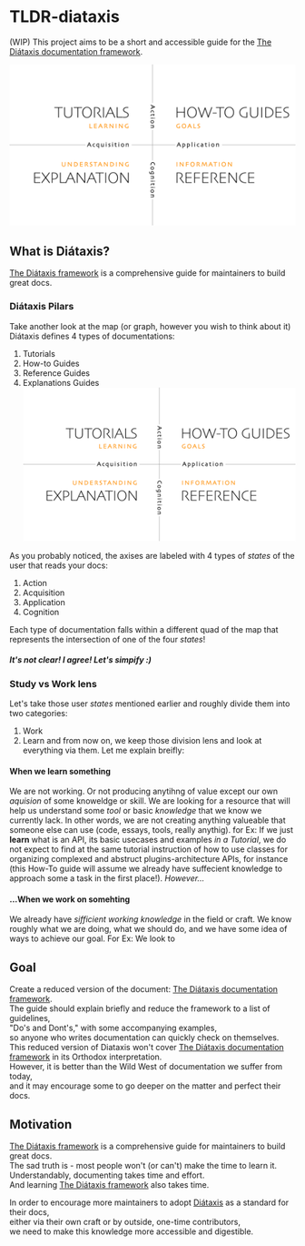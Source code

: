 # TLDR-diataxis
(WIP)
This project aims to be a short and accessible guide for the [The Diátaxis documentation framework](https://diataxis.fr/).

![Diataxis diagram](assets/diataxis.jpg)

## What is Diátaxis?
[The Diátaxis framework](https://diataxis.fr/) is a comprehensive guide for maintainers to build great docs.
### Diátaxis Pilars 
Take another look at the map (or graph, however you wish to think about it)
Diátaxis defines 4 types of documentations:
1. Tutorials
2. How-to Guides
3. Reference Guides
4. Explanations Guides
![Diataxis diagram](assets/diataxis.jpg)

As you probably noticed, the axises are labeled with 4 types of *states* of the user that reads your docs:
1. Action
2. Acquisition 
3. Application
4. Cognition

Each type of documentation falls within a different quad of the map that represents the intersection of one of the four *states*! 

##### It's not clear! I agree! Let's simpify :) 

### Study vs Work lens
Let's take those user *states* mentioned earlier and roughly divide them into two categories:
1. Work
2. Learn
and from now on, we keep those division lens and look at everything via them. 
Let me explain breifly: 
#### When we learn something
We are not working. Or not producing anytihng of value except our own *aquision* of some knoweldge or skill.
We are looking for a resource that will help us understand some *tool* or basic *knowledge* that we know we currently lack.
In other words, we are not creating anything valueable that someone else can use (code, essays, tools, really anythig).
for Ex: 
If we just **learn** what is an API, its basic usecases and examples *in a Tutorial*, we do not expect to find at the same tutorial instruction of how to use classes
for organizing complexed and abstruct plugins-architecture APIs, for instance (this How-To guide will assume we already have suffecient knowledge to approach some a task in the first place!).
*However...*
#### ...When we work on somehting 
We already have *sifficient working knowledge* in the field or craft. 
We know roughly what we are doing, what we should do, and we have some idea of ways to achieve our goal. 
For Ex:
We look to 




## Goal
Create a reduced version of the document: [The Diátaxis documentation framework](https://diataxis.fr/).  
The guide should explain briefly and reduce the framework to a list of guidelines,  
"Do's and Dont's," with some accompanying examples,  
so anyone who writes documentation can quickly check on themselves.  
This reduced version of Diataxis won't cover [The Diátaxis documentation framework](https://diataxis.fr/) in its Orthodox interpretation.  
However, it is better than the Wild West of documentation we suffer from today,  
and it may encourage some to go deeper on the matter and perfect their docs.  

## Motivation
[The Diátaxis framework](https://diataxis.fr/) is a comprehensive guide for maintainers to build great docs.  
The sad truth is - most people won't (or can't) make the time to learn it.  
Understandably, documenting takes time and effort.  
And learning [The Diátaxis framework](https://diataxis.fr/) also takes time.  

In order to encourage more maintainers to adopt [Diátaxis](https://diataxis.fr/) as a standard for their docs,  
either via their own craft or by outside, one-time contributors,  
we need to make this knowledge more accessible and digestible.  
